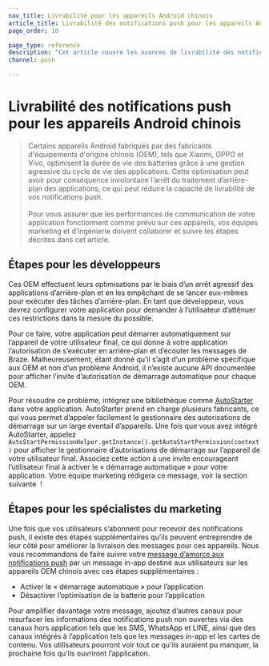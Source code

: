 ```yaml
---
nav_title: Livrabilité pour les appareils Android chinois
article_title: Livrabilité des notifications push pour les appareils Android chinois
page_order: 10

page_type: reference
description: "Cet article couvre les nuances de livrabilité des notifications push que vous devez connaître lorsque vous ciblez des utilisateurs sur des appareils Android fabriqués par des OEM chinois."
channel: push

---
```


# Livrabilité des notifications push pour les appareils Android chinois

> Certains appareils Android fabriqués par des fabricants d'équipements d'origine chinois (OEM), tels que Xiaomi, OPPO et Vivo, optimisent la durée de vie des batteries grâce à une gestion agressive du cycle de vie des applications. Cette optimisation peut avoir pour conséquence involontaire l’arrêt du traitement d’arrière-plan des applications, ce qui peut réduire la capacité de livrabilité de vos notifications push.<br><br>Pour vous assurer que les performances de communication de votre application fonctionnent comme prévu sur ces appareils, vos équipes marketing et d’ingénierie doivent collaborer et suivre les étapes décrites dans cet article.

## Étapes pour les développeurs
Ces OEM effectuent leurs optimisations par le biais d’un arrêt agressif des applications d’arrière-plan et en les empêchant de se lancer eux-mêmes pour exécuter des tâches d’arrière-plan. En tant que développeur, vous devrez configurer votre application pour demander à l’utilisateur d’atténuer ces restrictions dans la mesure du possible.

Pour ce faire, votre application peut démarrer automatiquement sur l’appareil de votre utilisateur final, ce qui donne à votre application l’autorisation de s’exécuter en arrière-plan et d’écouter les messages de Braze. Malheureusement, étant donné qu’il s’agit d’un problème spécifique aux OEM et non d’un problème Android, il n’existe aucune API documentée pour afficher l’invite d’autorisation de démarrage automatique pour chaque OEM.

Pour résoudre ce problème, intégrez une bibliothèque comme [AutoStarter](https://github.com/judemanutd/AutoStarter) dans votre application. AutoStarter prend en charge plusieurs fabricants, ce qui vous permet d’appeler facilement le gestionnaire des autorisations de démarrage sur un large éventail d’appareils. Une fois que vous avez intégré AutoStarter, appelez `AutoStartPermissionHelper.getInstance().getAutoStartPermission(context)` pour afficher le gestionnaire d’autorisations de démarrage sur l’appareil de votre utilisateur final. Associez cette action à une invite encourageant l’utilisateur final à activer le « démarrage automatique » pour votre application. Votre équipe marketing rédigera ce message, voir la section suivante  !

## Étapes pour les spécialistes du marketing
Une fois que vos utilisateurs s’abonnent pour recevoir des notifications push, il existe des étapes supplémentaires qu’ils peuvent entreprendre de leur côté pour améliorer la livraison des messages pour ces appareils. Nous vous recommandons de faire suivre votre [message d’amorce aux notifications push]({{site.baseurl}}/user_guide/message_building_by_channel/push/push_primer_messages/) par un message in-app destiné aux utilisateurs sur les appareils OEM chinois avec ces étapes supplémentaires :

- Activer le « démarrage automatique » pour l’application
- Désactiver l’optimisation de la batterie pour l’application

Pour amplifier davantage votre message, ajoutez d’autres canaux pour resurfacer les informations des notifications push non ouvertes via des canaux hors application tels que les SMS, WhatsApp et LINE, ainsi que des canaux intégrés à l’application tels que les messages in-app et les cartes de contenu. Vos utilisateurs pourront voir tout ce qu’ils auraient pu manquer, la prochaine fois qu’ils ouvriront l’application.
